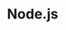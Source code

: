 ---
title: "Node.js"
description: "Curso de Node.js"
file: "/src/content/certifications/nodejs-course.pdf"
--- 